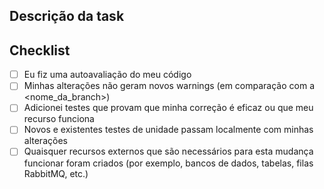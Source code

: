 ## Descrição da task

## Checklist

- [ ] Eu fiz uma autoavaliação do meu código
- [ ] Minhas alterações não geram novos warnings (em comparação com a <nome_da_branch>)
- [ ] Adicionei testes que provam que minha correção é eficaz ou que meu recurso funciona
- [ ] Novos e existentes testes de unidade passam localmente com minhas alterações
- [ ] Quaisquer recursos externos que são necessários para esta mudança funcionar foram criados (por exemplo, bancos de dados, tabelas, filas RabbitMQ, etc.)